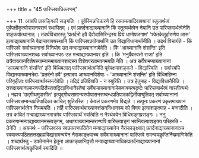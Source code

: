 +++
title = "45 पारिप्लवाधिकरणम्"

+++
11. अत्रापि प्रासङ्गिकी सङ्गतिः । पूर्वस्मिन्नधिकरणे हि रसतमत्वादिवाक्यानां स्तुत्यर्थत्वं पूर्वपक्षीकृत्योपासनपरत्वं स्थापितम् । एवं प्रतर्दनाद्याख्यानानि किं स्तुत्यर्थत्वेन नेयानि उत पारिप्लवार्थत्वेनेति शङ्कयोत्थानात् । तदर्थविचारस्तु 'प्रतर्दनो हवै दैवोदासिरिन्द्रस्य प्रियं धामोपजगाम' 'श्वेतकेतुर्हारुणेय आस' इत्याद्याख्यानानि वेदान्तवाक्यस्थानि किं पारिप्लवप्रयोगार्थानि उत विद्याविधानार्थानीति । तदर्थं विचार्यते - किं पारिप्लवे सर्वाख्यानानां विनियोग उत मन्वाद्याख्यानानामेवेति । किं 'आख्यानानि शंसन्ति' इति पारिप्लवाख्यानशब्दः सर्वाख्यानपरः उत मन्वाद्याख्यानपर इति । किं 'मनुर्वैवस्वतो राजा' इति तत्रैवाख्यानविशेषस्याम्नानमाख्यानशब्दस्य विशेषपरतामवगमयति नेति । अत्र सर्वेषामप्याख्यानानां 'आख्यानानि शंसन्ति' इति विधिबलात् पारिप्लवार्थत्वमिति पूर्वपक्षमाशङ्कते - विद्यास्विति । सर्वास्वपि विद्यास्वाख्यानभेदाः 'प्रतर्दनो हवै' इत्यादय आख्यानविशेषाः - 'आख्यानानि शंसन्ति' इति विधिमहिम्ना परिगृहीताः पारिप्लवार्थास्सन्त्वेवेति । तदिदं प्रतिक्षिपति - न स्युरिति । तत्र हेतुमाह - विद्याविधानैरिति । तत्तदाख्यानप्रकरणपठितैस्तत्तद्विद्याविधानैस्तेषां सर्वेषामाख्यानानामेकवाक्यत्वदृष्टेः पारिप्लवार्थत्वं नास्तीत्यर्थः । नह्यत्र 'उद्गीथमुपासीत' इत्युद्गीथसामान्यस्योपासनसम्बन्धप्रतिपादकद्वितीयाश्रुतिवत् सर्वाख्यानानां पारिप्लवसम्बन्धप्रतिपादिका काचित् श्रुतिरस्ति । केवलं प्रकरणमेव विद्यते । तत्पुनः प्रकरणं प्रकृतमाख्यानं पारिप्लवार्थत्वेन नियमयति । तर्हि पारिप्लवार्थमाख्यानशंसनविधानस्य को विषय इत्याशङ्क्याह - मन्वादीति । तत्र कथितं मन्वाद्याख्यानमात्रमेव पारिप्लवार्थं भवत्विति न नैरर्थक्येन विधिभङ्गप्रसङ्गः । ननु प्रकरणान्मन्वाद्याख्यानमस्त्वङ्गम्, अथाप्याख्यानान्तराण्यपि पारिप्लवाङ्गं भवन्त्वित्याशङ्क्य परिहरति - तेनेति । अयमर्थः - पारिप्लवस्य स्वप्रकरणपठितेन मन्वाद्याख्यानेन नैराकाङ्क्ष्यात् प्रतर्दनाद्याख्यानानाञ्च स्ववाक्यपठिततत्तद्ब्रह्मविद्यासमन्वयेन नैराकाङ्क्ष्याच्च सर्वेषामाख्यानानां पारिप्लवे समन्वयकॢप्तिर्निष्प्रमाणिकेति । शब्दार्थस्तु - उक्तेनानेन हेतुना आकाङ्क्षानिवृत्तौ मन्वाद्याख्यानाधिकप्रतर्दनाद्याख्यानानां पारिप्लवार्थत्वकॢप्तिर्न स्यादिति ॥